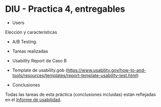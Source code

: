 # DIU - Practica 4, entregables


* Users 

Elección y características

* A/B Testing. 


* Tareas realizadas 


* Usability Report de Caso B
* Template de usability.gob (https://www.usability.gov/how-to-and-tools/resources/templates/report-template-usability-test.html) 

* Conclusiones

Todas las tareas de esta práctica (conclusiones incluidas) están reflejadas en el 
[Informe de usabilidad](https://github.com/MrSquid0/DIU/blob/master/P3/Informe%20de%20usabilidad.pdf).
